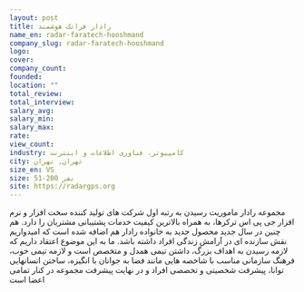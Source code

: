 ```yaml
---
layout: post
title: رادار فراتک هوشمند
name_en: radar-faratech-hooshmand
company_slug: radar-faratech-hooshmand
logo: 
cover: 
company_count:
founded:
location: ""
total_review: 
total_interview: 
salary_avg: 
salary_min: 
salary_max: 
rate: 
view_count: 
industry: کامپیوتر، فناوری اطلاعات و اینترنت
city: تهران, تهران
size_en: VS
size: 51-200 نفر
site: https://radargps.org
---
```


مجموعه رادار ماموریت رسیدن به رتبه اول شرکت های تولید کننده سخت افزار و نرم افزار جی پی اس ترکرها، به همراه بالاترین کیفیت خدمات پشتیبانی مشتریان را دارد. هم چنین در سال جدید محصول جدید به خانواده رادار هم اضافه شده است که امیدواریم نقش سازنده ای در آرامش زندگی افراد داشته باشد.
ما به این موضوع اعتقاد داریم که لازمه رسیدن به اهداف بزرگ، داشتن تیمی همدل و متخصص است و لازمه تیمی خوب، فرهنگ سازمانی مناسب با شاخصه هایی مانند فضا به جوانان با انگیزه، ساختن انسانهایی توانا، پیشرفت شخصیتی و تخصصی افراد و در نهایت پیشرفت مجموعه در کنار تمامی اعضا است

